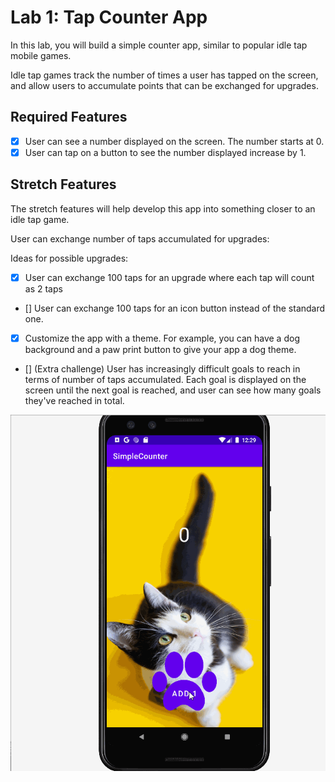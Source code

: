 # Lab 1: Tap Counter App

In this lab, you will build a simple counter app, similar to popular idle tap mobile games.

Idle tap games track the number of times a user has tapped on the screen, and allow users to accumulate points that can be exchanged for upgrades.

## Required Features

- [x] User can see a number displayed on the screen. The number starts at 0.
- [x] User can tap on a button to see the number displayed increase by 1.

## Stretch Features

The stretch features will help develop this app into something closer to an idle tap game.

User can exchange number of taps accumulated for upgrades:

Ideas for possible upgrades:
- [x] User can exchange 100 taps for an upgrade where each tap will count as 2 taps
- [] User can exchange 100 taps for an icon button instead of the standard one.
- [x] Customize the app with a theme. For example, you can have a dog background and a paw print button to give your app a dog theme.
- [] (Extra challenge) User has increasingly difficult goals to reach in terms of number of taps accumulated. Each goal is displayed on the screen until the next goal is reached, and user can see how many goals they've reached in total.

![Lab 1  counter gif](lab1_1.gif)
